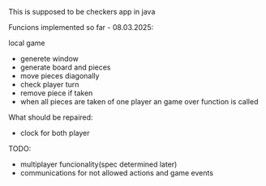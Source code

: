 This is supposed to be checkers app in java

Funcions implemented so far - 08.03.2025:

local game
- generete window
- generate board and pieces
- move pieces diagonally
- check player turn
- remove piece if taken
- when all pieces are taken of one player an game over function is called

What should be repaired:
- clock for both player

TODO:
- multiplayer funcionality(spec determined later)
- communications for not allowed actions and game events
  
